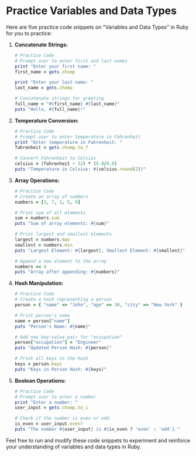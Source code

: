 # Practice Variables and Data Types

Here are five practice code snippets on "Variables and Data Types" in Ruby for you to practice:

1. **Concatenate Strings:**
   ```ruby
   # Practice Code
   # Prompt user to enter first and last names
   print "Enter your first name: "
   first_name = gets.chomp

   print "Enter your last name: "
   last_name = gets.chomp

   # Concatenate strings for greeting
   full_name = "#{first_name} #{last_name}"
   puts "Hello, #{full_name}!"
   ```

2. **Temperature Conversion:**
   ```ruby
   # Practice Code
   # Prompt user to enter temperature in Fahrenheit
   print "Enter temperature in Fahrenheit: "
   fahrenheit = gets.chomp.to_f

   # Convert Fahrenheit to Celsius
   celsius = (fahrenheit - 32) * (5.0/9.0)
   puts "Temperature in Celsius: #{celsius.round(2)}"
   ```

3. **Array Operations:**
   ```ruby
   # Practice Code
   # Create an array of numbers
   numbers = [3, 7, 1, 5, 9]

   # Print sum of all elements
   sum = numbers.sum
   puts "Sum of array elements: #{sum}"

   # Print largest and smallest elements
   largest = numbers.max
   smallest = numbers.min
   puts "Largest Element: #{largest}, Smallest Element: #{smallest}"

   # Append a new element to the array
   numbers << 4
   puts "Array after appending: #{numbers}"
   ```

4. **Hash Manipulation:**
   ```ruby
   # Practice Code
   # Create a hash representing a person
   person = { "name" => "John", "age" => 30, "city" => "New York" }

   # Print person's name
   name = person["name"]
   puts "Person's Name: #{name}"

   # Add new key-value pair for "occupation"
   person["occupation"] = "Engineer"
   puts "Updated Person Hash: #{person}"

   # Print all keys in the hash
   keys = person.keys
   puts "Keys in Person Hash: #{keys}"
   ```

5. **Boolean Operations:**
   ```ruby
   # Practice Code
   # Prompt user to enter a number
   print "Enter a number: "
   user_input = gets.chomp.to_i

   # Check if the number is even or odd
   is_even = user_input.even?
   puts "The number #{user_input} is #{is_even ? 'even' : 'odd'}."
   ```

Feel free to run and modify these code snippets to experiment and reinforce your understanding of variables and data types in Ruby.
